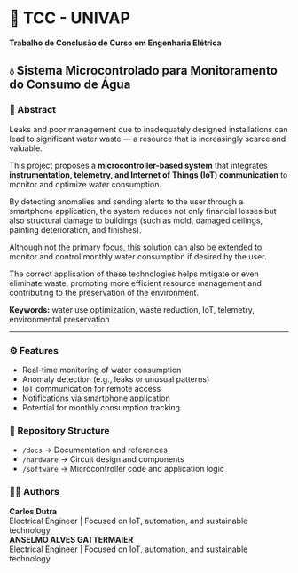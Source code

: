 # 📘 TCC - UNIVAP  
**Trabalho de Conclusão de Curso em Engenharia Elétrica**  

## 💧 Sistema Microcontrolado para Monitoramento do Consumo de Água  

### 📄 Abstract  

Leaks and poor management due to inadequately designed installations can lead to significant water waste — a resource that is increasingly scarce and valuable.  

This project proposes a **microcontroller-based system** that integrates **instrumentation, telemetry, and Internet of Things (IoT) communication** to monitor and optimize water consumption.  

By detecting anomalies and sending alerts to the user through a smartphone application, the system reduces not only financial losses but also structural damage to buildings (such as mold, damaged ceilings, painting deterioration, and finishes).  

Although not the primary focus, this solution can also be extended to monitor and control monthly water consumption if desired by the user.  

The correct application of these technologies helps mitigate or even eliminate waste, promoting more efficient resource management and contributing to the preservation of the environment.  

**Keywords:** water use optimization, waste reduction, IoT, telemetry, environmental preservation  

---

### ⚙️ Features  
- Real-time monitoring of water consumption  
- Anomaly detection (e.g., leaks or unusual patterns)  
- IoT communication for remote access  
- Notifications via smartphone application  
- Potential for monthly consumption tracking  

### 📂 Repository Structure  
- `/docs` → Documentation and references  
- `/hardware` → Circuit design and components  
- `/software` → Microcontroller code and application logic  

### 👨‍💻 Authors
**Carlos Dutra**  
Electrical Engineer | Focused on IoT, automation, and sustainable technology  
**ANSELMO ALVES GATTERMAIER**  
Electrical Engineer | Focused on IoT, automation, and sustainable technology  
